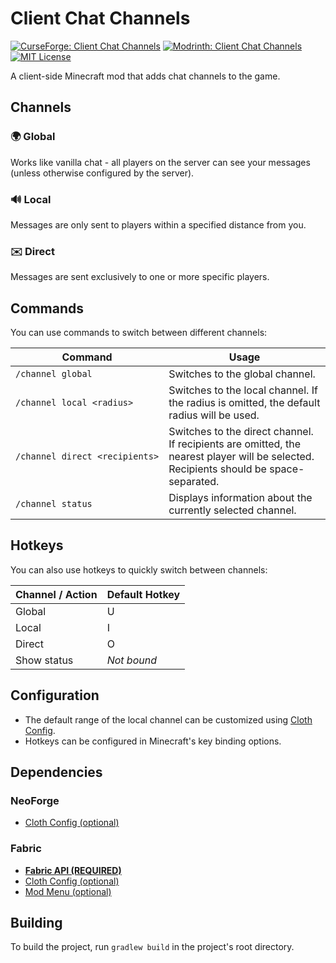 # Client Chat Channels
[![CurseForge: Client Chat Channels](https://img.shields.io/badge/CurseForge-Client_Chat_Channels-f16436?logo=curseforge)](https://www.curseforge.com/minecraft/mc-mods/client-chat-channels)
[![Modrinth: Client Chat Channels](https://img.shields.io/badge/Modrinth-Client_Chat_Channels-00af5c?logo=modrinth)](https://modrinth.com/mod/client-chat-channels)
[![MIT License](https://img.shields.io/badge/License-MIT-blue)](https://github.com/rikkamus/client-chat-channels/blob/-/LICENSE)

A client-side Minecraft mod that adds chat channels to the game.

## Channels
### 🌍 Global
Works like vanilla chat - all players on the server can see your messages (unless otherwise configured by the server).

### 🔊 Local
Messages are only sent to players within a specified distance from you.

### ✉️ Direct
Messages are sent exclusively to one or more specific players.

## Commands
You can use commands to switch between different channels:

| Command                                                        | Usage                                                                                                                                 |
|----------------------------------------------------------------|---------------------------------------------------------------------------------------------------------------------------------------|
| <code>/&zwj;channel&nbsp;global</code>                         | Switches to the global channel.                                                                                                       |
| <code>/&zwj;channel&nbsp;local&nbsp;&lt;radius&gt;</code>      | Switches to the local channel. If the radius is omitted, the default radius will be used.                                             |
| <code>/&zwj;channel&nbsp;direct&nbsp;&lt;recipients&gt;</code> | Switches to the direct channel. If recipients are omitted, the nearest player will be selected. Recipients should be space-separated. |
| <code>/&zwj;channel&nbsp;status</code>                         | Displays information about the currently selected channel.                                                                            |

## Hotkeys
You can also use hotkeys to quickly switch between channels:

| Channel / Action | Default Hotkey |
|------------------|----------------|
| Global           | U              |
| Local            | I              |
| Direct           | O              |
| Show status      | *Not bound*    |

## Configuration
- The default range of the local channel can be customized using [Cloth Config](https://www.curseforge.com/minecraft/mc-mods/cloth-config).
- Hotkeys can be configured in Minecraft's key binding options.

## Dependencies
### NeoForge
- [Cloth Config (optional)](https://www.curseforge.com/minecraft/mc-mods/cloth-config)

### Fabric
- [**Fabric API (REQUIRED)**](https://www.curseforge.com/minecraft/mc-mods/fabric-api)
- [Cloth Config (optional)](https://www.curseforge.com/minecraft/mc-mods/cloth-config)
- [Mod Menu (optional)](https://www.curseforge.com/minecraft/mc-mods/modmenu)

## Building
To build the project, run `gradlew build` in the project's root directory.
